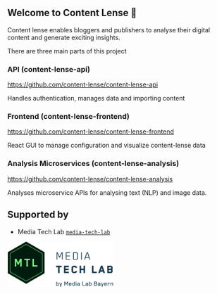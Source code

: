## Welcome to Content Lense 👋

Content lense enables bloggers and publishers to analyse their digital content and generate exciting insights.

There are three main parts of this project

### API (content-lense-api)
https://github.com/content-lense/content-lense-api

Handles authentication, manages data and importing content


### Frontend (content-lense-frontend)
https://github.com/content-lense/content-lense-frontend

React GUI to manage configuration and visualize content-lense data
  
  

### Analysis Microservices (content-lense-analysis)
https://github.com/content-lense/content-lense-analysis

Analyses microservice APIs for analysing text (NLP) and image data.
  
  
  
<!--
**Here are some ideas to get you started:**

🙋‍♀️ A short introduction - what is your organization all about?
🌈 Contribution guidelines - how can the community get involved?
👩‍💻 Useful resources - where can the community find your docs? Is there anything else the community should know?
🍿 Fun facts - what does your team eat for breakfast?
🧙 Remember, you can do mighty things with the power of [Markdown](https://docs.github.com/github/writing-on-github/getting-started-with-writing-and-formatting-on-github/basic-writing-and-formatting-syntax)
-->


## Supported by

- Media Tech Lab [`media-tech-lab`](https://github.com/media-tech-lab)

<a href="https://www.media-lab.de/en/programs/media-tech-lab">
    <img src="https://raw.githubusercontent.com/media-tech-lab/.github/main/assets/mtl-powered-by.png" width="240" title="Media Tech Lab powered by logo">
</a>
